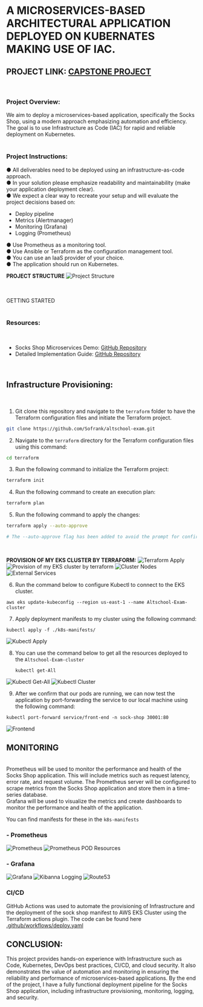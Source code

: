 # A MICROSERVICES-BASED ARCHITECTURAL APPLICATION DEPLOYED ON KUBERNATES MAKING USE OF IAC.

## **PROJECT LINK:** [CAPSTONE PROJECT](https://ruobt-zgpvh.maillist-manage.net/click/110ae8677e214214e/110ae8677e2141c1a)
<br>

### **Project Overview:**
We aim to deploy a microservices-based application, specifically the Socks Shop,
using a modern approach emphasizing automation and efficiency. The goal is to use
Infrastructure as Code (IAC) for rapid and reliable deployment on Kubernetes.
<br>
<br>
### **Project Instructions:**<br>
● All deliverables need to be deployed using an infrastructure-as-code approach.<br>
● In your solution please emphasize readability and maintainability (make your
application deployment clear). <br>
● We expect a clear way to recreate your setup and will evaluate the project decisions
based on:
- Deploy pipeline
- Metrics (Alertmanager)
- Monitoring (Grafana)
- Logging (Prometheus)

● Use Prometheus as a monitoring tool. <br>
● Use Ansible or Terraform as the configuration management tool.<br>
● You can use an IaaS provider of your choice.<br>
● The application should run on Kubernetes.
<br>

**PROJECT STRUCTURE**
![Project Structure](./project-images/project-structure.png)

<br>
<br>
GETTING STARTED 
<br>
<br>

### **Resources:** 
<br>

- Socks Shop Microservices Demo: [GitHub Repository](https://github.com/microservices-demo/microservices-demo.github.io)
- Detailed Implementation Guide: [GitHub Repository](https://github.com/microservices-demo/microservices-demo/tree/master)
<br>

## **Infrastructure Provisioning:**
<br>

1. Git clone this repository and navigate to the ```terraform``` folder to have the Terraform configuration files and initiate the Terraform project. 

```sh
git clone https://github.com/Sofrank/altschool-exam.git
```
2. Navigate to the ```terraform``` directory for the Terraform configuration files using this command:
```sh
cd terraform
```

3. Run the following command to initialize the Terraform project:
```sh
terraform init
```

4. Run the following command to create an execution plan:
```sh
terraform plan
```
5. Run the following command to apply the changes:
```sh
terraform apply --auto-approve

# The --auto-approve flag has been added to avoid the prompt for confirmation.
```
<br>

**PROVISION OF MY EKS CLUSTER BY TERRAFORM:**
![Terraform Apply](./project-images/terraform_apply.png)
![Provision of my EKS cluster by terraform](./project-images/aws-eks-cluster.png)
![Cluster Nodes](./project-images/cluster-nodes.png)
![External Services](./project-images/external-services.png)

6. Run the command below to configure Kubectl to connect to the EKS cluster.
```
aws eks update-kubeconfig --region us-east-1 --name Altschool-Exam-cluster
```
7. Apply deployment manifests to my cluster using the following command:
  ```
 kubectl apply -f ./k8s-manifests/
```
![Kubectl Apply](./project-images/kubctl-apply.png)

8. You can use the command below to get all the resources deployed to the ```Altschool-Exam-cluster```
   ```
   kubectl get-All 
   ```
![Kubectl Get-All](./project-images/kubectl-get-all.png)
![Kubectl Cluster](./project-images/kubectl-cluster.png)

9. After we confirm that our pods are running, we can now test the application by port-forwarding the service to our local machine using the following command:
 ```
kubectl port-forward service/front-end -n sock-shop 30001:80
 ```
![Frontend](./project-images/front-end.png)

## **MONITORING**
<br>
Prometheus will be used to monitor the performance and health of the Socks Shop application. This will include metrics such as request latency, error rate, and request volume. The Prometheus server will be configured to scrape metrics from the Socks Shop application and store them in a time-series database. <br> 
Grafana will be used to visualize the metrics and create dashboards to monitor the performance and health of the application. <br>

You can find manifests for these in the ``` k8s-manifests ```
<br>

### - **Prometheus**
![Prometheus](./project-images/prometheus.png)
![Prometheus POD Resources](./project-images/prometheus-pod-resources.png)
<br>

### - **Grafana**
![Grafana](./project-images/grafana-sockshop.png)
![Kibanna Logging](./project-images/kibanna_logging.png)
![Route53](./project-images/route53.png)
<br>

### **CI/CD**
GitHub Actions was used to automate the provisioning of Infrastructure and the deployment of the sock shop manifest to AWS EKS Cluster using the Terraform actions plugin.
The code can be found here [.github/workflows/deploy.yaml](./.github/workflows/deploy.yaml)

## **CONCLUSION:** 
This project provides hands-on experience with Infrastructure such as Code, Kubernetes, DevOps best practices, CI/CD, and cloud security. It also demonstrates the value of automation and monitoring in ensuring the reliability and performance of microservices-based applications. By the end of the project, I have a fully functional deployment pipeline for the Socks Shop application, including infrastructure provisioning, monitoring, logging, and security. 
